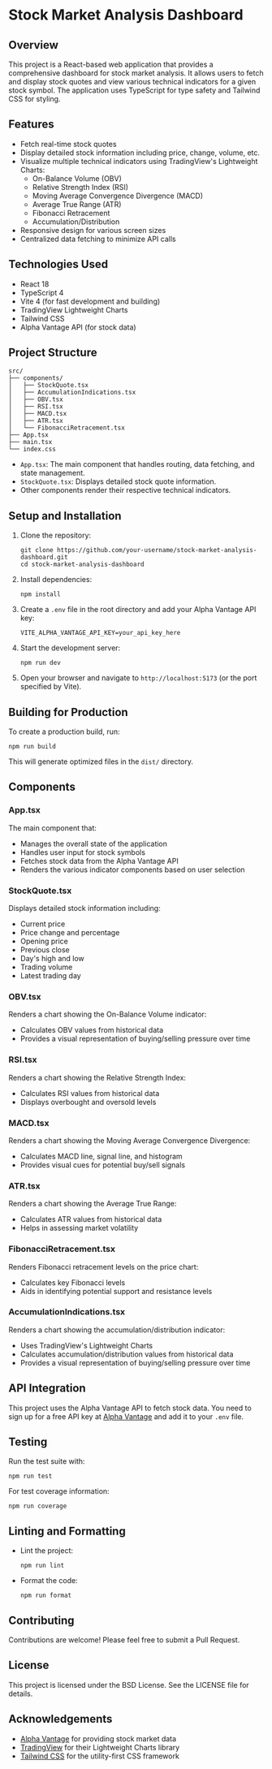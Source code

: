 # Stock Market Analysis Dashboard

## Overview

This project is a React-based web application that provides a comprehensive dashboard for stock market analysis. It allows users to fetch and display stock quotes and view various technical indicators for a given stock symbol. The application uses TypeScript for type safety and Tailwind CSS for styling.

## Features

- Fetch real-time stock quotes
- Display detailed stock information including price, change, volume, etc.
- Visualize multiple technical indicators using TradingView's Lightweight Charts:
  - On-Balance Volume (OBV)
  - Relative Strength Index (RSI)
  - Moving Average Convergence Divergence (MACD)
  - Average True Range (ATR)
  - Fibonacci Retracement
  - Accumulation/Distribution
- Responsive design for various screen sizes
- Centralized data fetching to minimize API calls

## Technologies Used

- React 18
- TypeScript 4
- Vite 4 (for fast development and building)
- TradingView Lightweight Charts
- Tailwind CSS
- Alpha Vantage API (for stock data)

## Project Structure

```
src/
├── components/
│   ├── StockQuote.tsx
│   ├── AccumulationIndications.tsx
│   ├── OBV.tsx
│   ├── RSI.tsx
│   ├── MACD.tsx
│   ├── ATR.tsx
│   └── FibonacciRetracement.tsx
├── App.tsx
├── main.tsx
└── index.css
```

- `App.tsx`: The main component that handles routing, data fetching, and state management.
- `StockQuote.tsx`: Displays detailed stock quote information.
- Other components render their respective technical indicators.

## Setup and Installation

1. Clone the repository:
   ```
   git clone https://github.com/your-username/stock-market-analysis-dashboard.git
   cd stock-market-analysis-dashboard
   ```

2. Install dependencies:
   ```
   npm install
   ```

3. Create a `.env` file in the root directory and add your Alpha Vantage API key:
   ```
   VITE_ALPHA_VANTAGE_API_KEY=your_api_key_here
   ```

4. Start the development server:
   ```
   npm run dev
   ```

5. Open your browser and navigate to `http://localhost:5173` (or the port specified by Vite).

## Building for Production

To create a production build, run:

```
npm run build
```

This will generate optimized files in the `dist/` directory.

## Components

### App.tsx

The main component that:
- Manages the overall state of the application
- Handles user input for stock symbols
- Fetches stock data from the Alpha Vantage API
- Renders the various indicator components based on user selection

### StockQuote.tsx

Displays detailed stock information including:
- Current price
- Price change and percentage
- Opening price
- Previous close
- Day's high and low
- Trading volume
- Latest trading day

### OBV.tsx

Renders a chart showing the On-Balance Volume indicator:
- Calculates OBV values from historical data
- Provides a visual representation of buying/selling pressure over time

### RSI.tsx

Renders a chart showing the Relative Strength Index:
- Calculates RSI values from historical data
- Displays overbought and oversold levels

### MACD.tsx

Renders a chart showing the Moving Average Convergence Divergence:
- Calculates MACD line, signal line, and histogram
- Provides visual cues for potential buy/sell signals

### ATR.tsx

Renders a chart showing the Average True Range:
- Calculates ATR values from historical data
- Helps in assessing market volatility

### FibonacciRetracement.tsx

Renders Fibonacci retracement levels on the price chart:
- Calculates key Fibonacci levels
- Aids in identifying potential support and resistance levels

### AccumulationIndications.tsx

Renders a chart showing the accumulation/distribution indicator:
- Uses TradingView's Lightweight Charts
- Calculates accumulation/distribution values from historical data
- Provides a visual representation of buying/selling pressure over time

## API Integration

This project uses the Alpha Vantage API to fetch stock data. You need to sign up for a free API key at [Alpha Vantage](https://www.alphavantage.co/) and add it to your `.env` file.

## Testing

Run the test suite with:

```
npm run test
```

For test coverage information:

```
npm run coverage
```

## Linting and Formatting

- Lint the project:
  ```
  npm run lint
  ```

- Format the code:
  ```
  npm run format
  ```

## Contributing

Contributions are welcome! Please feel free to submit a Pull Request.

## License

This project is licensed under the BSD License. See the LICENSE file for details.

## Acknowledgements

- [Alpha Vantage](https://www.alphavantage.co/) for providing stock market data
- [TradingView](https://www.tradingview.com/lightweight-charts/) for their Lightweight Charts library
- [Tailwind CSS](https://tailwindcss.com/) for the utility-first CSS framework